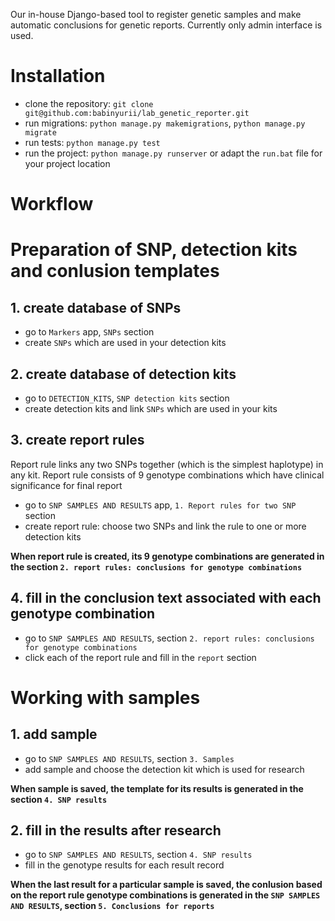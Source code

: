 Our in-house Django-based tool to register genetic samples and make automatic conclusions for genetic reports. Currently only admin interface is used.


# Installation
- clone the repository: `git clone git@github.com:babinyurii/lab_genetic_reporter.git`
- run migrations: `python manage.py makemigrations`, `python manage.py migrate`
- run tests: `python manage.py test`
- run the project: `python manage.py runserver` or adapt the `run.bat` file for your project location

# Workflow

# Preparation of SNP, detection kits and conlusion templates

## 1. create database of SNPs
- go to `Markers` app, `SNPs` section
- create `SNPs` which are used in your detection kits

## 2. create database of detection kits 
- go to `DETECTION_KITS`, `SNP detection kits` section
- create detection kits and link `SNPs` which are used in your kits


## 3. create report rules
Report rule links any two SNPs together (which is the simplest haplotype) in any kit.
Report rule consists of 9 genotype combinations which have clinical significance for final report
- go to `SNP SAMPLES AND RESULTS` app, `1. Report rules for two SNP` section
- create report rule: choose two SNPs and link the rule to one or more detection kits

**When report rule is created, its 9 genotype combinations are generated in the section `2. report rules: conclusions for genotype combinations`**

## 4. fill in the conclusion text associated with each genotype combination
- go to `SNP SAMPLES AND RESULTS`, section `2. report rules: conclusions for genotype combinations`
- click each of the report rule and fill in the `report` section


# Working with samples

## 1. add sample
- go to `SNP SAMPLES AND RESULTS`, section `3. Samples`
- add sample and choose the detection kit which is used for research

**When sample is saved, the template for its results is generated in the section `4. SNP results`**

## 2. fill in the results after research
- go to `SNP SAMPLES AND RESULTS`, section `4. SNP results`
- fill in the genotype results for each result record

**When the last result for a particular sample is saved, the conlusion based on the report rule genotype combinations is generated in the `SNP SAMPLES AND RESULTS`, section `5. Conclusions for reports`**








